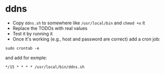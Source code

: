 # ddns

- Copy `ddns.sh` to somewhere like `/usr/local/bin` and `chmod +x` it
- Replace the TODOs with real values
- Test it by running it
- Once it's working (e.g., host and password are correct) add a cron job:

```
sudo crontab -e
```

and add for exmple:

```
*/15 * * * * /usr/local/bin/ddns.sh
```
